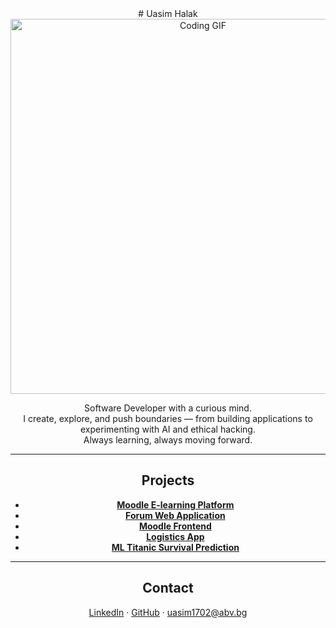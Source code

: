 <div align="center">
# Uasim Halak 
  
<img src="https://media.giphy.com/media/EZr27ZbJwmjE9PGyLN/giphy.gif" width="600" alt="Coding GIF"/>


Software Developer with a curious mind.  
I create, explore, and push boundaries — from building applications to experimenting with AI and ethical hacking.  
Always learning, always moving forward.  

---

## Projects  

- **[Moodle E-learning Platform](https://github.com/Projects-A69/Moodle)**  
- **[Forum Web Application](https://github.com/Projects-A69/Forum-app)**  
- **[Moodle Frontend](https://github.com/Projects-A69/Moodle-frontend)**  
- **[Logistics App](https://github.com/Logistics-App-OOP/Logistics-App)**  
- **[ML Titanic Survival Prediction](https://github.com/uasim1702/ML-Titanic_Survival_-Prediction_project)**  

---

## Contact  

[LinkedIn](http://linkedin.com/in/uasim-halak-69a266286) · [GitHub](https://github.com/uasim1702) · uasim1702@abv.bg  
